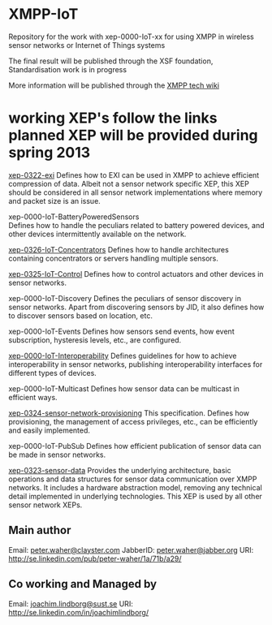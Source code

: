 XMPP-IoT
=======

Repository for the work with xep-0000-IoT-xx for using XMPP in wireless sensor networks or Internet of Things systems

The final result will be published through the XSF foundation, Standardisation work is in progress 

More information will be published through the [XMPP tech wiki](http://wiki.xmpp.org/web/Tech_pages/IoT_systems)

# working XEP's follow the links planned XEP will be provided during spring 2013

[xep-0322-exi](http://htmlpreview.github.com/?https://github.com/joachimlindborg/XMPP-EXI/blob/master/exi.html)
		Defines how to EXI can be used in XMPP to achieve efficient 
		compression of data. Albeit not a sensor network specific XEP, 
		this XEP should be considered in all sensor network 
		implementations where memory and packet size is an issue.

xep-0000-IoT-BatteryPoweredSensors	
                Defines how to handle the peculiars related to battery powered
		devices, and other devices intermittently available on the network.

[xep-0326-IoT-Concentrators](http://htmlpreview.github.com/?https://github.com/joachimlindborg/XMPP-IoT/blob/master/sensor-network-concentrators.html)
		Defines how to handle architectures containing concentrators 
		or servers handling multiple sensors.

[xep-0325-IoT-Control](http://htmlpreview.github.com/?https://github.com/joachimlindborg/XMPP-IoT/blob/master/sensor-network-Control.html)
		Defines how to control actuators and other devices in
		sensor networks.

xep-0000-IoT-Discovery
		Defines the peculiars of sensor discovery in sensor networks. 
		Apart from discovering sensors by JID, it also defines how to 
		discover sensors based on location, etc.

xep-0000-IoT-Events
		Defines how sensors send events, how event subscription, 
		hysteresis levels, etc., are configured.


[xep-0000-IoT-Interoperability](http://htmlpreview.github.com/?https://github.com/joachimlindborg/XMPP-IoT/blob/master/xep-0000-IoT-Interoperability.html)
		Defines guidelines for how to achieve interoperability in 
		sensor networks, publishing interoperability interfaces for 
		different types of devices.

xep-0000-IoT-Multicast
		Defines how sensor data can be multicast in efficient ways.

[xep-0324-sensor-network-provisioning](http://htmlpreview.github.com/?https://github.com/joachimlindborg/XMPP-IoT/blob/master/sensor-network-provisioning.html)
		This specification. Defines how provisioning, the management of
		access privileges, etc., can be efficiently and easily 
		implemented.

xep-0000-IoT-PubSub
		Defines how efficient publication of sensor data can be made 
		in sensor networks.

[xep-0323-sensor-data](http://htmlpreview.github.com/?https://github.com/joachimlindborg/XMPP-IoT/blob/master/sensor-data.html)
		Provides the underlying architecture, basic operations and 
		data structures for sensor data communication over XMPP networks. 
		It includes a hardware abstraction model, removing any technical 
		detail implemented in underlying technologies. 
		This XEP is used by all other sensor network XEPs.

## Main author
Email: peter.waher@clayster.com
JabberID: peter.waher@jabber.org
URI: http://se.linkedin.com/pub/peter-waher/1a/71b/a29/

## Co working and Managed by 
Email: joachim.lindborg@sust.se
URI: http://se.linkedin.com/in/joachimlindborg/
